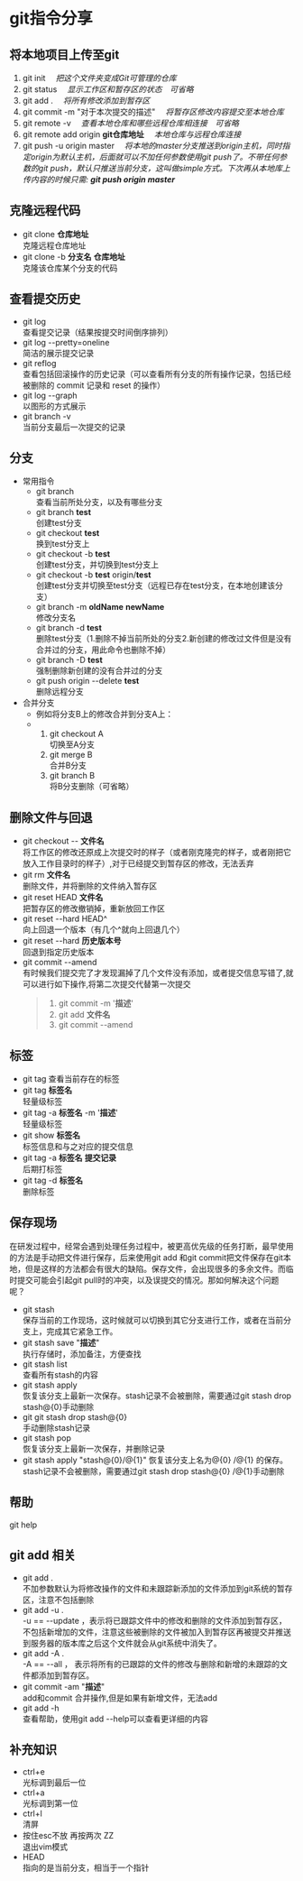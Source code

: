 # git指令分享

## 将本地项目上传至git
1. git init  &emsp;*把这个文件夹变成Git可管理的仓库*
2. git status &emsp;*显示工作区和暂存区的状态*&emsp;*可省略*
3. git add . &emsp;*将所有修改添加到暂存区*
4. git commit -m "对于本次提交的描述" &emsp;*将暂存区修改内容提交至本地仓库*
5. git remote -v &emsp;*查看本地仓库和哪些远程仓库相连接*&emsp;*可省略*
6. git remote add origin **git仓库地址** &emsp;*本地仓库与远程仓库连接*
7. git push -u origin master &emsp;*将本地的master分支推送到origin主机，同时指定origin为默认主机，后面就可以不加任何参数使用git push了。不带任何参数的git push，默认只推送当前分支，这叫做simple方式。下次再从本地库上传内容的时候只需: **git push origin master***

## 克隆远程代码
* git clone **仓库地址**  
    克隆远程仓库地址
* git clone -b **分支名** **仓库地址**  
    克隆该仓库某个分支的代码

## 查看提交历史 
* git log  
    查看提交记录（结果按提交时间倒序排列）
* git log --pretty=oneline  
    简洁的展示提交记录
* git reflog   
    查看包括回滚操作的历史记录（可以查看所有分支的所有操作记录，包括已经被删除的 commit 记录和 reset 的操作）
* git log --graph  
    以图形的方式展示
* git branch -v   
    当前分支最后一次提交的记录

## 分支 
* 常用指令
    - git branch  
        查看当前所处分支，以及有哪些分支
    - git branch **test**   
        创建test分支
    - git checkout **test**  
        换到test分支上
    - git checkout -b **test**  
        创建test分支，并切换到test分支上
    - git checkout -b **test** origin/**test**  
        创建test分支并切换至test分支（远程已存在test分支，在本地创建该分支）
    - git branch -m **oldName**  **newName**   
        修改分支名
    - git branch -d **test**  
        删除test分支（1.删除不掉当前所处的分支2.新创建的修改过文件但是没有合并过的分支，用此命令也删除不掉）
    - git branch -D **test**  
        强制删除新创建的没有合并过的分支
    - git push origin --delete **test**  
        删除远程分支
* 合并分支
    - 例如将分支B上的修改合并到分支A上：
    -    1. git checkout A  
        切换至A分支
         2. git merge B   
            合并B分支
         3. git branch B  
            将B分支删除（可省略）
        

## 删除文件与回退 
* git checkout -- **文件名**  
    将工作区的修改还原成上次提交时的样子（或者刚克隆完的样子，或者刚把它放入工作目录时的样子）,对于已经提交到暂存区的修改，无法丢弃
* git rm **文件名**  
    删除文件，并将删除的文件纳入暂存区
* git reset HEAD **文件名**  
    把暂存区的修改撤销掉，重新放回工作区
* git reset --hard HEAD^  
    向上回退一个版本（有几个^就向上回退几个）
* git reset --hard **历史版本号**  
    回退到指定历史版本
* git commit --amend  
    有时候我们提交完了才发现漏掉了几个文件没有添加，或者提交信息写错了,就可以进行如下操作,将第二次提交代替第一次提交  
    > 1. git commit -m '**描述**'
    > 2. git add **文件名**  
    > 3. git commit --amend

## 标签 
* git tag 
    查看当前存在的标签
* git tag **标签名**  
    轻量级标签
* git tag -a **标签名** -m '**描述**'  
    轻量级标签
* git show **标签名**  
    标签信息和与之对应的提交信息
* git tag -a **标签名** **提交记录**  
    后期打标签
* git tag -d **标签名**  
    删除标签

## 保存现场 
在研发过程中，经常会遇到处理任务过程中，被更高优先级的任务打断，最早使用的方法是手动把文件进行保存，后来使用git add 和git commit把文件保存在git本地，但是这样的方法都会有很大的缺陷。保存文件，会出现很多的多余文件。而临时提交可能会引起git pull时的冲突，以及误提交的情况。那如何解决这个问题呢？
* git stash  
    保存当前的工作现场，这时候就可以切换到其它分支进行工作，或者在当前分支上，完成其它紧急工作。
* git stash save "**描述**"  
	执行存储时，添加备注，方便查找
* git stash list  
    查看所有stash的内容
* git stash apply  
    恢复该分支上最新一次保存。stash记录不会被删除，需要通过git stash drop stash@{0}手动删除
* git git stash drop stash@{0}  
    手动删除stash记录
* git stash pop   
    恢复该分支上最新一次保存，并删除记录
* git stash apply "stash@{0}/@{1}"
    恢复该分支上名为@{0} /@{1}  的保存。stash记录不会被删除，需要通过git stash drop stash@{0} /@{1}手动删除

## 帮助 
git help

## git add 相关 
* git add .   
    不加参数默认为将修改操作的文件和未跟踪新添加的文件添加到git系统的暂存区，注意不包括删除
* git add -u .  
    -u  == --update ，表示将已跟踪文件中的修改和删除的文件添加到暂存区，不包括新增加的文件，注意这些被删除的文件被加入到暂存区再被提交并推送到服务器的版本库之后这个文件就会从git系统中消失了。
* git add -A .    
    -A == --all  ， 表示将所有的已跟踪的文件的修改与删除和新增的未跟踪的文件都添加到暂存区。
* git commit -am  "**描述**"  
    add和commit 合并操作,但是如果有新增文件，无法add
* git add -h  
    查看帮助，使用git add --help可以查看更详细的内容


## 补充知识
* ctrl+e  
    光标调到最后一位
* ctrl+a  
    光标调到第一位
* ctrl+l   
    清屏
*  按住esc不放  再按两次 ZZ  
    退出vim模式
*  HEAD  
    指向的是当前分支，相当于一个指针
